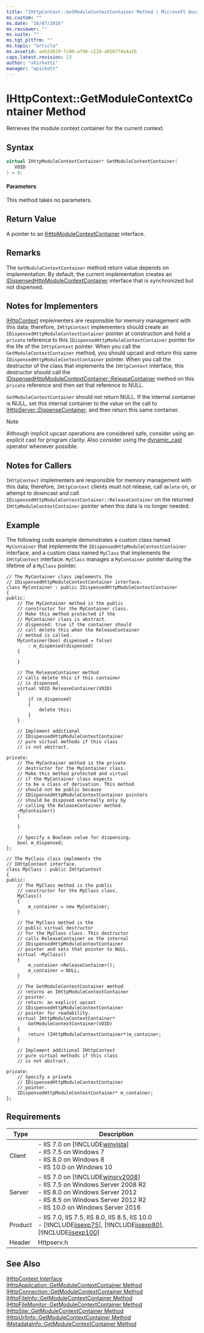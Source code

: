 ```yaml
---
title: "IHttpContext::GetModuleContextContainer Method | Microsoft Docs"
ms.custom: ""
ms.date: "10/07/2016"
ms.reviewer: ""
ms.suite: ""
ms.tgt_pltfrm: ""
ms.topic: "article"
ms.assetid: aeb2d019-fc00-af06-c238-a6567fda4a1b
caps.latest.revision: 23
author: "shirhatti"
manager: "wpickett"
---
```

# IHttpContext::GetModuleContextContainer Method
Retrieves the module context container for the current context.  
  
## Syntax  
  
```cpp  
virtual IHttpModuleContextContainer* GetModuleContextContainer(  
   VOID  
) = 0;  
```  
  
#### Parameters  
 This method takes no parameters.  
  
## Return Value  
 A pointer to an [IHttpModuleContextContainer](../../web-development-reference\native-code-api-reference/ihttpmodulecontextcontainer-interface.md) interface.  
  
## Remarks  
 The `GetModuleContextContainer` method return value depends on implementation. By default, the current implementation creates an [IDispensedHttpModuleContextContainer](../../web-development-reference\native-code-api-reference/idispensedhttpmodulecontextcontainer-interface.md) interface that is synchronized but not dispensed.  
  
## Notes for Implementers  
 [IHttpContext](../../web-development-reference\native-code-api-reference/ihttpcontext-interface.md) implementers are responsible for memory management with this data; therefore, `IHttpContext` implementers should create an `IDispensedHttpModuleContextContainer` pointer at construction and hold a `private` reference to this `IDispensedHttpModuleContextContainer` pointer for the life of the `IHttpContext` pointer. When you call the `GetModuleContextContainer` method, you should upcast and return this same `IDispensedHttpModuleContextContainer` pointer. When you call the destructor of the class that implements the `IHttpContext` interface, this destructor should call the [IDispensedHttpModuleContextContainer::ReleaseContainer](../../web-development-reference\native-code-api-reference/idispensedhttpmodulecontextcontainer-releasecontainer-method.md) method on this `private` reference and then set that reference to NULL.  
  
 `GetModuleContextContainer` should not return NULL. If the internal container is NULL, set this internal container to the value on the call to [IHttpServer::DispenseContainer](../../web-development-reference\native-code-api-reference/ihttpserver-dispensecontainer-method.md), and then return this same container.  
  
> [!NOTE]
>  Although implicit upcast operations are considered safe, consider using an explicit cast for program clarity. Also consider using the [dynamic_cast](http://go.microsoft.com/fwlink/?LinkId=57556) operator whenever possible.  
  
## Notes for Callers  
 `IHttpContext` implementers are responsible for memory management with this data; therefore, `IHttpContext` clients must not release, call `delete` on, or attempt to downcast and call `IDispensedHttpModuleContextContainer::ReleaseContainer` on the returned `IHttpModuleContextContainer` pointer when this data is no longer needed.  
  
## Example  
 The following code example demonstrates a custom class named `MyContainer` that implements the `IDispensedHttpModuleContextContainer` interface, and a custom class named `MyClass` that implements the `IHttpContext` interface. `MyClass` manages a `MyContainer` pointer during the lifetime of a `MyClass` pointer.  
  
```  
// The MyContainer class implements the   
// IDispensedHttpModuleContextContainer interface.  
class MyContainer : public IDispensedHttpModuleContextContainer  
{  
public:  
    // The MyContainer method is the public  
    // constructor for the MyContainer class.  
    // Make this method protected if the   
    // MyContainer class is abstract.  
    // dispensed: true if the container should  
    // call delete this when the ReleaseContainer  
    // method is called.  
    MyContainer(bool dispensed = false)   
        : m_dispensed(dispensed)  
    {  
  
    }  
  
    // The ReleaseContainer method   
    // calls delete this if this container  
    // is dispensed.  
    virtual VOID ReleaseContainer(VOID)  
    {  
        if (m_dispensed)  
        {  
            delete this;  
        }  
    }  
  
    // Implement additional   
    // IDispensedHttpModuleContextContainer  
    // pure virtual methods if this class  
    // is not abstract.  
  
private:  
    // The MyContainer method is the private  
    // destructor for the MyContainer class.  
    // Make this method protected and virtual   
    // if the MyContainer class expects   
    // to be a class of derivation. This method   
    // should not be public because   
    // IDispensedHttpModuleContextContainer pointers  
    // should be disposed externally only by   
    // calling the ReleaseContainer method.  
    ~MyContainer()  
    {  
  
    }  
  
    // Specify a Boolean value for dispensing.  
    bool m_dispensed;  
};  
  
// The MyClass class implements the  
// IHttpContext interface.  
class MyClass : public IHttpContext  
{  
public:  
    // The MyClass method is the public  
    // constructor for the MyClass class.  
    MyClass()  
    {  
        m_container = new MyContainer;  
    }  
  
    // The MyClass method is the   
    // public virtual destructor   
    // for the MyClass class. This destructor  
    // calls ReleaseContainer on the internal  
    // IDispensedHttpModuleContextContainer  
    // pointer and sets that pointer to NULL.  
    virtual ~MyClass()  
    {  
        m_container->ReleaseContainer();  
        m_container = NULL;  
    }  
  
    // The GetModuleContextContainer method  
    // returns an IHttpModuleContextContainer  
    // pointer.  
    // return: an explicit upcast   
    // IDispensedHttpModuleContextContainer  
    // pointer for readability.  
    virtual IHttpModuleContextContainer*   
        GetModuleContextContainer(VOID)  
    {  
        return (IHttpModuleContextContainer*)m_container;  
    }  
  
    // Implement additional IHttpContext  
    // pure virtual methods if this class  
    // is not abstract.  
  
private:  
    // Specify a private  
    // IDispensedHttpModuleContextContainer  
    // pointer.  
    IDispensedHttpModuleContextContainer* m_container;  
};  
```  
  
## Requirements  
  
|Type|Description|  
|----------|-----------------|  
|Client|-   IIS 7.0 on [!INCLUDE[winvista](../../wmi-provider/includes/winvista-md.md)]<br />-   IIS 7.5 on Windows 7<br />-   IIS 8.0 on Windows 8<br />-   IIS 10.0 on Windows 10|  
|Server|-   IIS 7.0 on [!INCLUDE[winsrv2008](../../wmi-provider/includes/winsrv2008-md.md)]<br />-   IIS 7.5 on Windows Server 2008 R2<br />-   IIS 8.0 on Windows Server 2012<br />-   IIS 8.5 on Windows Server 2012 R2<br />-   IIS 10.0 on Windows Server 2016|  
|Product|-   IIS 7.0, IIS 7.5, IIS 8.0, IIS 8.5, IIS 10.0<br />-   [!INCLUDE[iisexp75](../../web-development-reference/native-code-api-reference/includes/iisexp75-md.md)], [!INCLUDE[iisexp80](../../web-development-reference/native-code-api-reference/includes/iisexp80-md.md)], [!INCLUDE[iisexp100](../../web-development-reference/native-code-api-reference/includes/iisexp100-md.md)]|  
|Header|Httpserv.h|  
  
## See Also  
 [IHttpContext Interface](../../web-development-reference\native-code-api-reference/ihttpcontext-interface.md)   
 [IHttpApplication::GetModuleContextContainer Method](../../web-development-reference\native-code-api-reference/ihttpapplication-getmodulecontextcontainer-method.md)   
 [IHttpConnection::GetModuleContextContainer Method](../../web-development-reference\native-code-api-reference/ihttpconnection-getmodulecontextcontainer-method.md)   
 [IHttpFileInfo::GetModuleContextContainer Method](../../web-development-reference\native-code-api-reference/ihttpfileinfo-getmodulecontextcontainer-method.md)   
 [IHttpFileMonitor::GetModuleContextContainer Method](../../web-development-reference\native-code-api-reference/ihttpfilemonitor-getmodulecontextcontainer-method.md)   
 [IHttpSite::GetModuleContextContainer Method](../../web-development-reference\native-code-api-reference/ihttpsite-getmodulecontextcontainer-method.md)   
 [IHttpUrlInfo::GetModuleContextContainer Method](../../web-development-reference\native-code-api-reference/ihttpurlinfo-getmodulecontextcontainer-method.md)   
 [IMetadataInfo::GetModuleContextContainer Method](../../web-development-reference\native-code-api-reference/imetadatainfo-getmodulecontextcontainer-method.md)